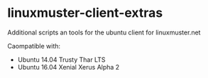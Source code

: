 # linuxmuster-client-extras
Additional scripts an tools for the ubuntu client for linuxmuster.net

Caompatible with:

* Ubuntu 14.04 Trusty Thar LTS
* Ubuntu 16.04 Xenial Xerus Alpha 2
